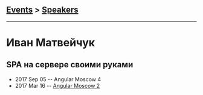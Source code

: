 ## [Events](../README.md) > [Speakers](../speakers.md)
---

# Иван Матвейчук

## SPA на сервере своими руками
- 2017 Sep 05 -- Angular Moscow 4    
- 2017 Mar 16 -- [Angular Moscow 2](https://youtu.be/YGDJOfwgu-A)    
